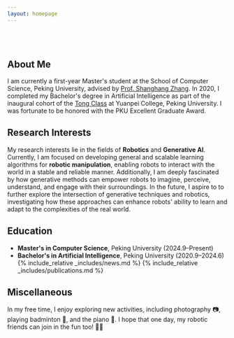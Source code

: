 ```yaml
---
layout: homepage
---
```


<h1 id="about-me"></h1>

<h2 style="margin: 80px 0px 10px;"></h2>

## About Me

I am currently a first-year Master's student at the School of Computer Science, Peking University, advised by [Prof. Shanghang Zhang](https://www.shanghangzhang.com/). In 2020, I completed my Bachelor's degree in Artificial Intelligence as part of the inaugural cohort of the [Tong Class](https://tongclass.ac.cn/) at Yuanpei College, Peking University. I was fortunate to be honored with the PKU Excellent Graduate Award.

## Research Interests

My research interests lie in the fields of <strong>Robotics</strong> and <strong>Generative AI</strong>. Currently, I am focused on developing general and scalable learning algorithms for <strong>robotic manipulation</strong>, enabling robots to interact with the world in a stable and reliable manner. Additionally, I am deeply fascinated by how generative methods can empower robots to imagine, perceive, understand, and engage with their surroundings. In the future, I aspire to to further explore the intersection of generative techniques and robotics, investigating how these approaches can enhance robots' ability to learn and adapt to the complexities of the real world.

## Education

- **Master's in Computer Science**, Peking University (2024.9–Present)  
- **Bachelor's in Artificial Intelligence**, Peking University (2020.9–2024.6)  
{% include_relative _includes/news.md %}
{% include_relative _includes/publications.md %}

## Miscellaneous

In my free time, I enjoy exploring new activities, including photography 📷, playing badminton 🏸, and the piano 🎹. I hope that one day, my robotic friends can join in the fun too! 🤖✨

<div id="clustr_globe_container" style="
    width: 250px;  /* 放大宽度 */
    height: 250px; /* 放大高度 */
    display: flex;
    justify-content: center; /* 水平居中 */
    align-items: center; /* 垂直居中 */
    margin: auto;  /* 确保在父容器中水平居中 */
    overflow: hidden;">
    <script type="text/javascript" id="clstr_globe" 
        src="//clustrmaps.com/globe.js?d=KCF-QP8FkuyvE6V7QfgIlkKHe3IF7HJX5mURySx5lYU">
    </script>
</div>


<!-- {% include_relative _includes/contact.md %} -->
